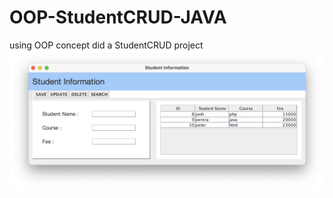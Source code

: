 # OOP-StudentCRUD-JAVA
using OOP concept did a StudentCRUD project
<img src="https://github.com/GANIDU2413/OOP-StudentCRUD-JAVA/blob/main/Screenshot%202023-03-16%20at%2021.43.41.png">
